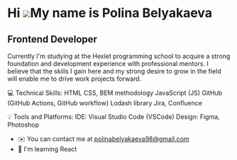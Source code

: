 Hi ![](https://user-images.githubusercontent.com/18350557/176309783-0785949b-9127-417c-8b55-ab5a4333674e.gif)My name is Polina Belyakaeva
=========================================================================================================================================

Frontend Developer
------------------

Currently I'm studying at the Hexlet programming school to acquire a strong foundation and development experience with professional mentors. I believe that the skills I gain here and my strong desire to grow in the field will enable me to drive work projects forward.

:computer: Technical Skills: 
HTML 
CSS, BEM methodology 
JavaScript (JS) 
GitHub (GitHub Actions, GitHub workflow) 
Lodash library 
Jira, Confluence 

:bulb: Tools and Platforms: 
IDE: Visual Studio Code (VSCode) 
Design: Figma, Photoshop

* ✉️  You can contact me at [polinabelyakaeva98@gmail.com](mailto:polinabelyakaeva98@gmail.com)
* 🧠  I'm learning React
